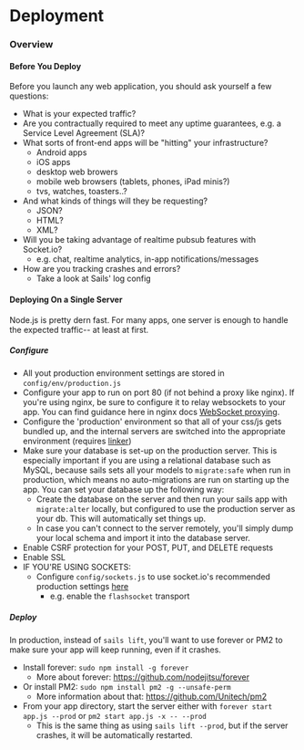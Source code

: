 # Deployment

### Overview

#### Before You Deploy

Before you launch any web application, you should ask yourself a few questions:

+ What is your expected traffic?
+ Are you contractually required to meet any uptime guarantees, e.g. a Service Level Agreement (SLA)?
+ What sorts of front-end apps will be "hitting" your infrastructure?
  + Android apps
  + iOS apps
  + desktop web browers
  + mobile web browsers (tablets, phones, iPad minis?)
  + tvs, watches, toasters..?
+ And what kinds of things will they be requesting?
  + JSON?
  + HTML?
  + XML?
+ Will you be taking advantage of realtime pubsub features with Socket.io?
  + e.g. chat, realtime analytics, in-app notifications/messages
+ How are you tracking crashes and errors?
  + Take a look at Sails' log config



#### Deploying On a Single Server

Node.js is pretty dern fast.  For many apps, one server is enough to handle the expected traffic-- at least at first.

##### Configure

+ All yout production environment settings are stored in `config/env/production.js`
+ Configure your app to run on port 80 (if not behind a proxy like nginx). If you're using nginx, be sure to configure it to relay websockets to your app. You can find guidance here in nginx docs [WebSocket proxying](http://nginx.org/en/docs/http/websocket.html).
+ Configure the 'production' environment so that all of your css/js gets bundled up, and the internal servers are switched into the appropriate environment (requires [linker](https://github.com/balderdashy/sails-wiki/blob/0.9/assets.md))
+ Make sure your database is set-up on the production server. This is especially important if you are using a relational database such as MySQL, because sails sets all your models to `migrate:safe` when run in production, which means no auto-migrations are run on starting up the app. You can set your database up the following way:
  + Create the database on the server and then run your sails app with `migrate:alter` locally, but configured to use the production server as your db. This will automatically set things up. 
  +  In case you can't connect to the server remotely, you'll simply dump your local schema and import it into the database server.
+ Enable CSRF protection for your POST, PUT, and DELETE requests
+ Enable SSL
+ IF YOU'RE USING SOCKETS: 
  + Configure `config/sockets.js` to use socket.io's recommended production settings [here](https://github.com/LearnBoost/Socket.IO/wiki/Configuring-Socket.IO#recommended-production-settings)
    + e.g. enable the `flashsocket` transport

##### Deploy

In production, instead of `sails lift`, you'll want to use forever or PM2 to make sure your app will keep running, even if it crashes.

+ Install forever: `sudo npm install -g forever`
  + More about forever: https://github.com/nodejitsu/forever
+ Or install PM2: `sudo npm install pm2 -g --unsafe-perm`
  + More information about that: https://github.com/Unitech/pm2 
+ From your app directory, start the server either with `forever start app.js --prod` or `pm2 start app.js -x -- --prod`
  + This is the same thing as using `sails lift --prod`, but if the server crashes, it will be automatically restarted.
 


<docmeta name="uniqueID" value="Deployment402941">
<docmeta name="displayName" value="Deployment">

